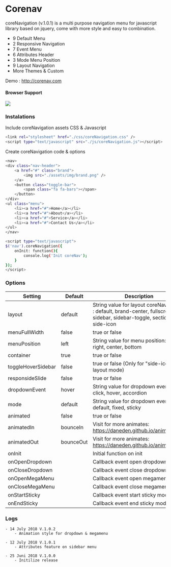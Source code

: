 # Corenav

coreNavigation (v.1.0.1) is a multi purpose navigation menu for javascript library based on jquery, come with more style and easy to combination.

  - 9 Default Menu
  - 2 Responsive Navigation
  - 7 Event Menu
  - 6 Attributes Header
  - 3 Mode Menu Position
  - 9 Layout Navigation
  - More Themes & Custom

Demo : http://corenav.com

#### Browser Support
![](https://www.fellowshipproductions.co.uk/wp-content/uploads/2016/09/6-browser-icons2.jpg)


### Instalations
Include coreNavigation assets CSS & Javascript
```sh
<link rel="stylesheet" href="./css/coreNavigation.css" />
<script type="text/javascript" src="./js/coreNavigation.js"></script>
```
Create coreNavigation code & options
```sh
<nav>
<div class="nav-header">
    <a href="#" class="brand">
        <img src="./assets/img/brand.png" />
    </a>
    <button class="toggle-bar">
        <span class="fa fa-bars"></span>
    </button>	
</div>								
<ul class="menu">
    <li><a href="#">Home</a></li>
    <li><a href="#">About</a></li>
    <li><a href="#">Service</a></li>
    <li><a href="#">Contact Us</a></li>
</ul>
</nav>
```
```sh
<script type="text/javascript"> 
$('nav').coreNavigation({
    onInit: function(){
        console.log('Init coreNav');
    }
});
</script>
```

### Options
| Setting | Default |Description|
| ------ | ------ |------|
| layout | default | String value for layout coreNavigation : default, brand-center, fullscreen, sidebar, sidebar-toggle, section, side-icon|
| menuFullWidth | false | 	true or false |
| menuPosition | left | String value for menu position: left, right, center, bottom |
| container | true | 	true or false |
| toggleHoverSidebar | false | 	true or false (Only for "side-icon" layout mode) |
| responsideSlide | false | 	true or false |
| dropdownEvent	 | hover | 	String value for dropdown event : click, hover, accordion |
| mode | default | String value for dropdown event : default, fixed, sticky |
| animated | false | 	true or false |
| animatedIn | bounceIn | Visit for more animates: https://daneden.github.io/animate.css/ |
| animatedOut | bounceOut | Visit for more animates: https://daneden.github.io/animate.css/ |
| onInit || Initial function on init |
| onOpenDropdown || Callback event open dropdown |
| onCloseDropdown || Callback event close dropdown |
| onOpenMegaMenu || Callback event open megamenu |
| onCloseMegaMenu || Callback event close megamenu |
| onStartSticky || Callback event start sticky mode |
| onEndSticky || Callback event end sticky mode |

### Logs
    - 14 July 2018 V.1.0.2
        - Animation style for dropdown & megamenu

    - 12 July 2018 V.1.0.1
        - Attributes feature on sidebar menu

    - 25 Juni 2018 V.1.0.0
        - Initilize release
